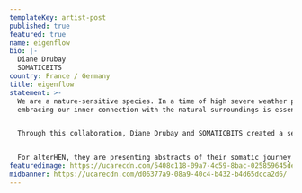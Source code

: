 ```yaml
---
templateKey: artist-post
published: true
featured: true
name: eigenflow
bio: |-
  Diane Drubay
  SOMATICBITS
country: France / Germany
title: eigenflow
statement: >-
  We are a nature-sensitive species. In a time of high severe weather phenomena,
  embracing our inner connection with the natural surroundings is essential.


  Through this collaboration, Diane Drubay and SOMATICBITS created a series of AI-generated photographs composed of 220 artificial weather phenomena. The pictures are being created from dozens of breathtaking seascapes captured worldwide, then transformed into thousands of pieces to synthesize artificial landscapes, and finally recomposed as a synthetic meteorological journey. This project is inspired by the daily collective attention on weather and its impact on our lives and emotions, and how certain natural environment transforms the way we feel and think.


  For alterHEN, they are presenting abstracts of their somatic journey through 4 videos expressing the meteorological and social turbulence of today.  
featuredimage: https://ucarecdn.com/5408c118-09a7-4c59-8bac-025859645ded/
midbanner: https://ucarecdn.com/d06377a9-08a9-40c4-b432-b4d65dcca2d6/
---
```

